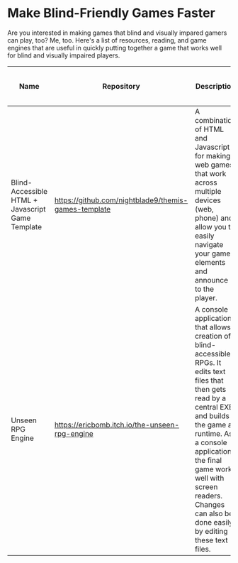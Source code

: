 # Make Blind-Friendly Games Faster

Are you interested in making games that blind and visually impared gamers can play, too? Me, too. Here's a list of resources, reading, and game engines that are useful in quickly putting together a game that works well for blind and visually impaired players.


| Name | Repository | Description | Works with screen readers? | Uses TTS? | Supported OSes |
| --- | --- | --- | --- | --- | --- |
| Blind-Accessible HTML + Javascript Game Template | https://github.com/nightblade9/themis-games-template | A combination of HTML and Javascript for making web games that work across multiple devices (web, phone) and allow you to easily navigate your game elements and announce to the player. | Yes | No | All (web) |
| Unseen RPG Engine | https://ericbomb.itch.io/the-unseen-rpg-engine | A console application that allows creation of blind-accessible RPGs. It edits text files that then gets read by a central EXE, and builds the game at runtime. As a console application, the final game works well with screen readers.  Changes can also be done easily by editing these text files. | Yes | No | Not sure |
